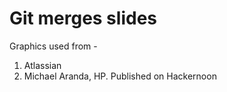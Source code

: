 # Git merges slides

Graphics used from - 
  1. Atlassian
  2. Michael Aranda, HP. Published on Hackernoon
